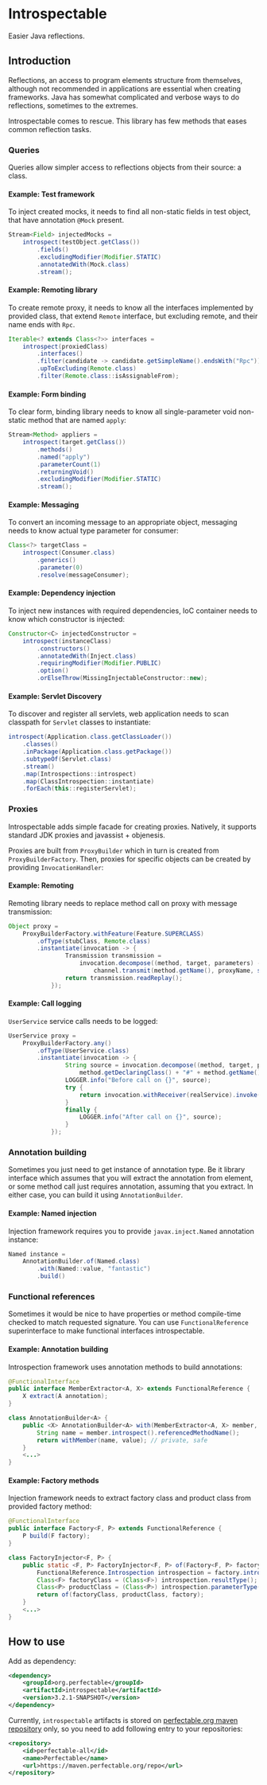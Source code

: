 # Introspectable

Easier Java reflections.

## Introduction

Reflections, an access to program elements structure from themselves, although not recommended in applications are essential 
when creating frameworks. Java has somewhat complicated and verbose ways to do reflections, sometimes to the extremes.

Introspectable comes to rescue. This library has few methods that eases common reflection tasks.

### Queries

Queries allow simpler access to reflections objects from their source: a class.  

#### Example: Test framework 

To inject created mocks, it needs to find all non-static fields in test object, that have annotation <code>@Mock</code> 
present.

```java
Stream<Field> injectedMocks = 
    introspect(testObject.getClass())
        .fields()
        .excludingModifier(Modifier.STATIC)
        .annotatedWith(Mock.class)
        .stream();
```

#### Example: Remoting library 

To create remote proxy, it needs to know all the interfaces implemented by provided class, that extend 
<code>Remote</code> interface, but excluding remote, and their name ends with <code>Rpc</code>.

```java
Iterable<? extends Class<?>> interfaces = 
    introspect(proxiedClass)
        .interfaces()
        .filter(candidate -> candidate.getSimpleName().endsWith("Rpc"))
        .upToExcluding(Remote.class)
        .filter(Remote.class::isAssignableFrom);
```

#### Example: Form binding

To clear form, binding library needs to know all single-parameter void non-static method that are named 
<code>apply</code>: 

```java
Stream<Method> appliers = 
    introspect(target.getClass())
        .methods()
        .named("apply")
        .parameterCount(1)
        .returningVoid()
        .excludingModifier(Modifier.STATIC)
        .stream();
```

#### Example: Messaging

To convert an incoming message to an appropriate object, messaging needs to know actual type parameter for consumer:  

```java
Class<?> targetClass = 
    introspect(Consumer.class)
        .generics()
        .parameter(0)
        .resolve(messageConsumer);
```

#### Example: Dependency injection

To inject new instances with required dependencies, IoC container needs to know which constructor is injected:

```java
Constructor<C> injectedConstructor =
    introspect(instanceClass)
        .constructors()
        .annotatedWith(Inject.class)
        .requiringModifier(Modifier.PUBLIC)
        .option()
        .orElseThrow(MissingInjectableConstructor::new);
```

#### Example: Servlet Discovery

To discover and register all servlets, web application needs to scan classpath for `Servlet` classes to instantiate:

```java
introspect(Application.class.getClassLoader())
    .classes()
    .inPackage(Application.class.getPackage())
    .subtypeOf(Servlet.class)
    .stream()
    .map(Introspections::introspect)
    .map(ClassIntrospection::instantiate)
    .forEach(this::registerServlet);
```

### Proxies

Introspectable adds simple facade for creating proxies. Natively, it supports standard JDK proxies and 
javassist + objenesis.

Proxies are built from <code>ProxyBuilder</code> which in turn is created from <code>ProxyBuilderFactory</code>.
Then, proxies for specific objects can be created by providing <code>InvocationHandler</code>:

#### Example: Remoting

Remoting library needs to replace method call on proxy with message transmission:

```java
Object proxy = 
    ProxyBuilderFactory.withFeature(Feature.SUPERCLASS)
        .ofType(stubClass, Remote.class)
        .instantiate(invocation -> {
                Transmission transmission =
                    invocation.decompose((method, target, parameters) ->
                        channel.transmit(method.getName(), proxyName, serialize(parameters)));
                return transmission.readReplay();
            });
```

#### Example: Call logging

`UserService` service calls needs to be logged:

```java
UserService proxy =
    ProxyBuilderFactory.any()
        .ofType(UserService.class)
        .instantiate(invocation -> {
                String source = invocation.decompose((method, target, parameters) ->
                    method.getDeclaringClass() + "#" + method.getName());
                LOGGER.info("Before call on {}", source);
                try {
                    return invocation.withReceiver(realService).invoke();
                }
                finally {
                    LOGGER.info("After call on {}", source);
                }
            });
```

### Annotation building

Sometimes you just need to get instance of annotation type. Be it library interface which assumes that you will extract
the annotation from element, or some method call just requires annotation, assuming that you extract. In either case, you
can build it using `AnnotationBuilder`.

#### Example: Named injection

Injection framework requires you to provide `javax.inject.Named` annotation instance:

```java
Named instance =
    AnnotationBuilder.of(Named.class)
        .with(Named::value, "fantastic")
        .build()
```

### Functional references

Sometimes it would be nice to have properties or method compile-time checked to match requested signature. You can use
`FunctionalReference` superinterface to make functional interfaces introspectable.

#### Example: Annotation building

Introspection framework uses annotation methods to build annotations:

```java
@FunctionalInterface
public interface MemberExtractor<A, X> extends FunctionalReference {
    X extract(A annotation);
}

class AnnotationBuilder<A> {
    public <X> AnnotationBuilder<A> with(MemberExtractor<A, X> member, X value) {
        String name = member.introspect().referencedMethodName();
        return withMember(name, value); // private, safe
    }
    <...>
}
```

#### Example: Factory methods

Injection framework needs to extract factory class and product class from provided factory method:

```java
@FunctionalInterface
public interface Factory<F, P> extends FunctionalReference {
    P build(F factory);
}

class FactoryInjector<F, P> {
    public static <F, P> FactoryInjector<F, P> of(Factory<F, P> factory) {
        FunctionalReference.Introspection introspection = factory.introspect(); // this kinda slow
        Class<F> factoryClass = (Class<F>) introspection.resultType();
        Class<P> productClass = (Class<P>) introspection.parameterType(0); // safe
        return of(factoryClass, productClass, factory);
    }
    <...>
}
```

## How to use

Add as dependency:

```xml
<dependency>
    <groupId>org.perfectable</groupId>
    <artifactId>introspectable</artifactId>
    <version>3.2.1-SNAPSHOT</version>
</dependency>
```

Currently, <code>introspectable</code> artifacts is stored on 
[perfectable.org maven repository](https://maven.perfectable.org/) only, so you need to add following entry to your 
repositories:

```xml
<repository>
    <id>perfectable-all</id>
    <name>Perfectable</name>
    <url>https://maven.perfectable.org/repo</url>
</repository>
```
